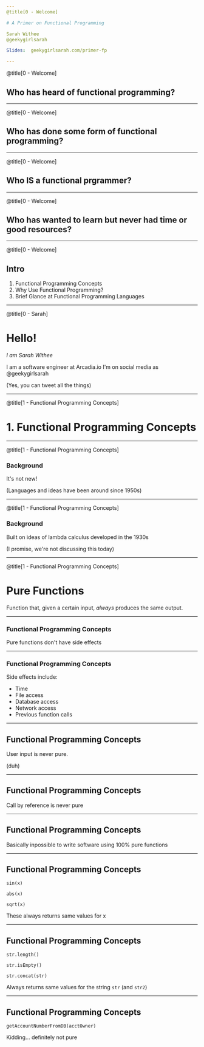 ```yaml
---
@title[0 - Welcome]

# A Primer on Functional Programming

Sarah Withee
@geekygirlsarah

Slides:  geekygirlsarah.com/primer-fp

---
```

@title[0 - Welcome]

## Who has heard of functional programming?

---
@title[0 - Welcome]

## Who has done some form of functional programming?

---
@title[0 - Welcome]

## Who IS a functional prgrammer?

---
@title[0 - Welcome]

## Who has wanted to learn but never had time or good resources?

---
@title[0 - Welcome]

## Intro

1. Functional Programming Concepts
2. Why Use Functional Programming?
3. Brief Glance at Functional Programming Languages

---
@title[0 - Sarah]

# Hello!

*I am Sarah Withee*

I am a software engineer at Arcadia.io
I'm on social media as @geekygirlsarah

(Yes, you can tweet all the things)

---
@title[1 - Functional Programming Concepts]

# 1. Functional Programming Concepts

---
@title[1 - Functional Programming Concepts]

### Background

It's not new!

(Languages and ideas have been around since 1950s)

---
@title[1 - Functional Programming Concepts]

### Background

Built on ideas of lambda calculus developed in the 1930s

(I promise, we're not discussing this today)

---
@title[1 - Functional Programming Concepts]

# Pure Functions

Function that, given a certain input, _*always*_ produces the same output.

---

### Functional Programming Concepts

Pure functions don't have side effects

---

### Functional Programming Concepts

Side effects include:
- Time
- File access
- Database access
- Network access
- Previous function calls

---

## Functional Programming Concepts

User input is never pure.

(duh)

---

## Functional Programming Concepts

Call by reference is never pure


---

## Functional Programming Concepts

Basically inpossible to write software using 100% pure functions

---

## Functional Programming Concepts

`sin(x)`

`abs(x)`

`sqrt(x)`

These always returns same values for x

---

## Functional Programming Concepts

`str.length()`

`str.isEmpty()`

`str.concat(str)`

Always returns same values for the string `str` (and `str2`)

---

## Functional Programming Concepts

`getAccountNumberFromDB(acctOwner)`

Kidding...  definitely not pure

